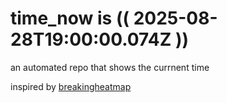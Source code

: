 # time_now is (( 2025-08-28T19:00:00.074Z ))

an automated repo that shows the currnent time

inspired by [breakingheatmap](https://github.com/breakingheatmap/breakingheatmap)